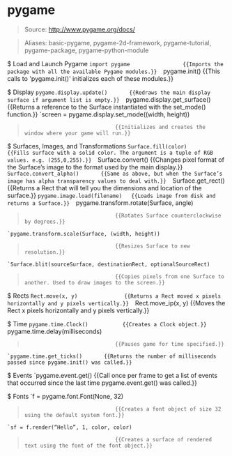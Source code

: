 # pygame

> Source: http://www.pygame.org/docs/

> Aliases: basic-pygame, pygame-2d-framework, pygame-tutorial, pygame-package, pygame-python-module

$ Load and Launch Pygame
    `import pygame                 {{Imports the package with all the available Pygame modules.}} 
    `pygame.init()                 {{This calls to 'pygame.init()' initializes each of these modules.}} 

$ Display
    `pygame.display.update()       {{Redraws the main display surface if argument list is empty.}} 
    `pygame.display.get_surface()  {{Returns a reference to the Surface instantiated with the set_mode() function.}} 
    `screen = pygame.display.set_mode((width, height))
>                                  {{Initializes and creates the window where your game will run.}} 

$ Surfaces, Images, and Transformations
    `Surface.fill(color)           {{Fills surface with a solid color. The argument is a tuple of RGB values.
e.g. (255,0,255).}} 
    `Surface.convert()             {{Changes pixel format of the Surface’s image to the format used by the main display.}} 
    `Surface.convert_alpha()       {{Same as above, but when the Surface’s image has alpha transparency values to deal with.}} 
    `Surface.get_rect()            {{Returns a Rect that will tell you the dimensions and location of the surface.}} 
    `pygame.image.load(filename)   {{Loads image from disk and returns a Surface.}} 
    `pygame.transform.rotate(Surface, angle)
>                                  {{Rotates Surface counterclockwise by degrees.}} 
    `pygame.transform.scale(Surface, (width, height))
>                                  {{Resizes Surface to new resolution.}} 
    `Surface.blit(sourceSurface, destinationRect, optionalSourceRect)
>                                  {{Copies pixels from one Surface to another. Used to draw images to the screen.}} 

$ Rects
    `Rect.move(x, y)               {{Returns a Rect moved x pixels horizontally and y pixels vertically.}} 
    `Rect.move_ip(x, y)            {{Moves the Rect x pixels horizontally and y pixels vertically.}} 

$ Time
    `pygame.time.Clock()           {{Creates a Clock object.}} 
    `pygame.time.delay(milliseconds)
>                                  {{Pauses game for time specified.}} 
    `pygame.time.get_ticks()       {{Returns the number of milliseconds passed since pygame.init() was called.}} 

$ Events
    `pygame.event.get()            {{Call once per frame to get a list of events that occurred since the last time pygame.event.get() was called.}} 

$ Fonts
    `f = pygame.font.Font(None, 32)
>                                  {{Creates a font object of size 32 using the default system font.}} 
    `sf = f.render(“Hello”, 1, color, color)
>                                  {{Creates a surface of rendered text using the font of the font object.}} 

